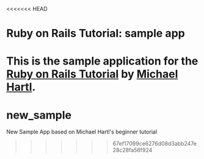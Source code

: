 <<<<<<< HEAD
# Ruby on Rails Tutorial: sample app

This is the sample application for the [Ruby on Rails Tutorial](http://railstutorial.org/) by [Michael Hartl](http://michaelhartl.com/).
=======
new_sample
==========

New Sample App based on Michael Hartl's beginner tutorial
>>>>>>> 67ef17099ce6276d08d3abb247e28c28fa56f924
